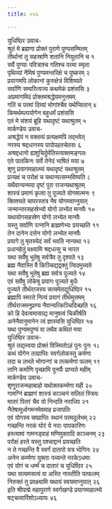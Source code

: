 ```yaml
---
title: ०४६

---
```

युधिष्ठिर उवाच-  
श्रुतं मे ब्रह्मणा प्रोक्तं पुराणे पुण्यसम्मितम्  
तीर्थानां तु सहस्राणि शतानि नियुतानि च १  
सर्वे पुण्याः पवित्राश्च गतिश्च परमा स्मृता  
पृथिव्यां नैमिषं पुण्यमन्तरिक्षे च पुष्करम् २  
प्रयागमपि लोकानां कुरुक्षेत्रं विशिष्यते  
सर्वाणि सम्परित्यज्य कथमेकं प्रशंससि ३  
अप्रमाणमिदं प्रोक्तमश्रद्धेयमनुत्तमम्  
गतिं च परमां दिव्यां भोगांश्चैव यथेप्सितान् ४  
किमर्थमल्पयोगेन बहुधर्मं प्रशंससि  
एतं मे संशयं ब्रूहि यथादृष्टं यथाश्रुतम् ५  
मार्कण्डेय उवाच-  
अश्रद्धेयं न वक्तव्यं प्रत्यक्षमपि तद्भवेत्  
नरस्य श्रद्दधानस्य पापोपहतचेतसः ६  
अश्रद्दधानो ह्यशुचिर्दुर्मतिस्त्यक्तमङ्गलः  
एते पातकिनः सर्वे तेनेदं भाषितं मया ७  
शृणु प्रयागमाहात्म्यं यथादृष्टं यथाश्रुतम्  
प्रत्यक्षं च परोक्षं च यथान्यत्सम्भविष्यति ८  
यथैवान्यन्मया दृष्टं पुरा राजन्यथाश्रुतम्  
शास्त्रं प्रमाणं कृत्वा तु पूज्यते योगमात्मनः ९  
क्लिश्यते चापरस्तत्र नैव योगमवाप्नुयात्  
जन्मान्तरसहस्रेभ्यो योगो लभ्येत मानवैः १०  
यथायोगसहस्रेण योगो लभ्येत मानवैः  
यस्तु सर्वाणि रत्नानि ब्राह्मणेभ्यः प्रयच्छति ११  
तेन दानेन दत्तेन योगो लभ्येत मानवैः  
प्रयागे तु मृतस्येदं सर्वं भवति नान्यथा १२  
प्रधानहेतुं वक्ष्यामि श्रद्दधत्सु च भारत  
यथा सर्वेषु भूतेषु सर्वत्रैव तु दृश्यते १३  
ब्रह्म नैवास्ति वै किञ्चिद्यद्वक्तुं त्विदमुच्यते  
यथा सर्वेषु भूतेषु ब्रह्म सर्वत्र पूज्यते १४  
एवं सर्वेषु लोकेषु प्रयागः पूज्यते बुधैः  
पूज्यते तीर्थराजस्य सत्यमेतद्युधिष्ठिर १५  
ब्रह्मापि स्मरते नित्यं प्रयागं तीर्थमुत्तमम्  
तीर्थराजमनुप्राप्य नैवान्यत्किञ्चिदिच्छति १६  
को हि देवत्वमासाद्य मानुषत्वं चिकीर्षति  
अनेनैवानुमानेन त्वं ज्ञास्यसि युधिष्ठिर १७  
यथा पुण्यमपुण्यं वा तथैव कथितं मया  
युधिष्ठिर उवाच-  
श्रुतं तद्यत्त्वया प्रोक्तं विस्मितोऽहं पुनः पुनः १८  
कथं योगेन तत्प्राप्तिः स्वर्गलोकस्तु कर्मणा  
तदा च लभते भोगान्गां च तत्कर्मणां फलम् १९  
तानि कर्माणि पृच्छामि पुनर्यैः प्राप्यते महीम्  
मार्कण्डेय उवाच-  
शृणुराजन्महाबाहो यथोक्तकर्म्मणा मही २०  
गामग्निं ब्राह्मणं शास्त्रं काञ्चनं सलिलं स्त्रियः  
मातरं पितरं चैव यो निन्दति नराधिप २१  
नैतेषामूर्ध्वगमनमेवमाह प्रजापतिः  
एवं योगस्य सम्प्राप्तिः स्थानं परमदुर्लभम् २२  
गच्छन्ति नरकं घोरं ये नराः पापकारिणः  
हस्त्यश्वं गामनड्वाहं मणिमुक्तादि काञ्चनम् २३  
परोक्षं हरते यस्तु पश्चाद्दानं प्रयच्छति  
न ते गच्छन्ति वै स्वर्गं दातारो यत्र भोगिनः २४  
अनेन कर्म्मणा युक्ताः पच्यन्ते नरकेऽधमाः  
एवं योगं च धर्म्मं च दातारं च युधिष्ठिर २५  
यथा सत्यमसत्यं वा अस्ति नास्तीति यत्फलम्  
निरुक्तं तु प्रवक्ष्यामि यथायं स्वयमाप्नुयात् २६  
इति श्रीपाद्मे महापुराणे स्वर्गखण्डे प्रयागमाहात्म्ये  
षट्चत्वारिंशोऽध्यायः ४६